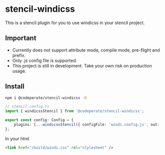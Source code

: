 # stencil-windicss

This is a stencil plugin for you to use windicss in your stencil project.

## Important

- Currently does not support attribute mode, compile mode, pre-flight and prefix.
- Only .js config file is supported.
- This project is still in development. Take your own risk on production usage.

## Install

```bash
npm i @codeperate/stencil-windicss -D
```

```ts
// stencil.config.ts
import { windicssStencil } from '@codeperate/stencil-windicss';

export const config: Config = {
	plugins: [...windicssStencil({ configFile: 'windi.config.js', out: 'windi.css' })],
};
```

In your html

```html
<link href="/build/windi.css" rel="stylesheet" />
```
